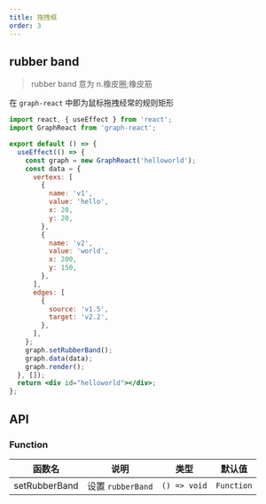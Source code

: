 ```yaml
---
title: 拖拽框
order: 3
---
```


## rubber band

> rubber band 意为 n.橡皮圈;橡皮筋

在 `graph-react` 中即为鼠标拖拽经常的规则矩形

```jsx
import react, { useEffect } from 'react';
import GraphReact from 'graph-react';

export default () => {
  useEffect(() => {
    const graph = new GraphReact('helloworld');
    const data = {
      vertexs: [
        {
          name: 'v1',
          value: 'hello',
          x: 20,
          y: 20,
        },
        {
          name: 'v2',
          value: 'world',
          x: 200,
          y: 150,
        },
      ],
      edges: [
        {
          source: 'v1.5',
          target: 'v2.2',
        },
      ],
    };
    graph.setRubberBand();
    graph.data(data);
    graph.render();
  }, []);
  return <div id="helloworld"></div>;
};
```

## API

### Function

<!-- prettier-ignore-start -->
| 函数名 | 说明 | 类型 | 默认值 |
| ----- | ---- | ---- | ----- |
| setRubberBand | 设置 `rubberBand` | `() => void` | `Function` |
<!-- prettier-ignore-end -->
